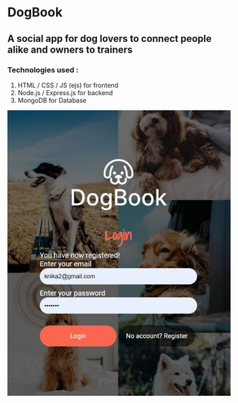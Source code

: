 # DogBook

## A social app for dog lovers to connect people alike and owners to trainers

### Technologies used :

1. HTML / CSS / JS (ejs) for frontend
2. Node.js / Express.js for backend
3. MongoDB for Database




![Screenshot](portfolio-img.JPG "darkmode")
